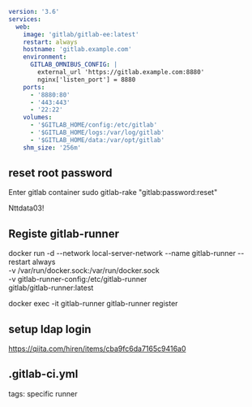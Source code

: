 ```yaml
version: '3.6'
services:
  web:
    image: 'gitlab/gitlab-ee:latest'
    restart: always
    hostname: 'gitlab.example.com'
    environment:
      GITLAB_OMNIBUS_CONFIG: |
        external_url 'https://gitlab.example.com:8880'
        nginx['listen_port'] = 8880
    ports:
      - '8880:80'
      - '443:443'
      - '22:22'
    volumes:
      - '$GITLAB_HOME/config:/etc/gitlab'
      - '$GITLAB_HOME/logs:/var/log/gitlab'
      - '$GITLAB_HOME/data:/var/opt/gitlab'
    shm_size: '256m'


```


## reset root password
Enter gitlab container
sudo gitlab-rake "gitlab:password:reset"

Nttdata03!


## Registe gitlab-runner
docker run -d --network local-server-network --name gitlab-runner --restart always \
    -v /var/run/docker.sock:/var/run/docker.sock \
    -v gitlab-runner-config:/etc/gitlab-runner \
    gitlab/gitlab-runner:latest


docker exec -it gitlab-runner gitlab-runner register

## setup ldap login
https://qiita.com/hiren/items/cba9fc6da7165c9416a0


## .gitlab-ci.yml

tags: specific runner